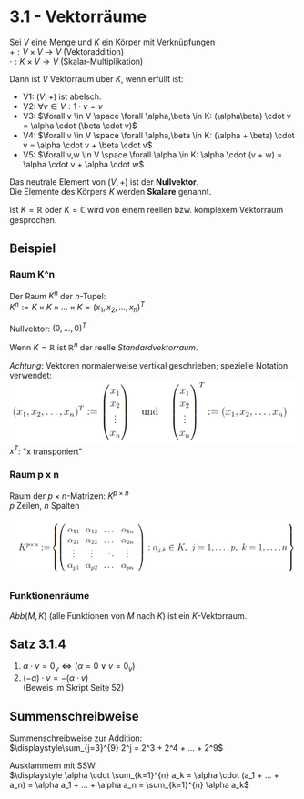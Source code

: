 # 3.1 - Vektorräume
Sei $V$ eine Menge und $K$ ein Körper mit Verknüpfungen  
$+: V \times V \to V$ (Vektoraddition)   
$\cdot: K \times V \to V$ (Skalar-Multiplikation)

Dann ist $V$ Vektorraum über $K$, wenn erfüllt ist:  
- V1: $(V, +)$ ist abelsch.  
- V2: $\forall v \in V: 1 \cdot v = v$  
- V3: $\forall v \in V \space \forall \alpha,\beta \in K: (\alpha\beta) \cdot v = \alpha \cdot (\beta \cdot v)$  
- V4: $\forall v \in V \space \forall \alpha,\beta \in K: (\alpha + \beta) \cdot v = \alpha \cdot v + \beta \cdot v$  
- V5: $\forall v,w \in V \space \forall \alpha \in K: \alpha \cdot (v + w) = \alpha \cdot v + \alpha \cdot w$

Das neutrale Element von $(V,+)$ ist der **Nullvektor**.  
Die Elemente des Körpers $K$ werden **Skalare** genannt.

Ist $K = \mathbb{R}$ oder $K = \mathbb{C}$ wird von einem reellen bzw. komplexem Vektorraum gesprochen.


## Beispiel
### Raum K^n
Der Raum $K^n$ der $n$-Tupel:  
$K^n := K \times K \times ... \times K = (x_1, x_2,...,x_n)^T$

Nullvektor: $(0,...,0)^T$

Wenn $K = \mathbb{R}$ ist $\mathbb{R}^n$ der reelle *Standardvektorraum*.

*Achtung*: Vektoren normalerweise vertikal geschrieben; spezielle Notation verwendet:
![](./3.1/notation.png)
$x^T$: "x transponiert"

### Raum p x n
Raum der $p \times n$-Matrizen: $K^{p \times n}$  
$p$ Zeilen, $n$ Spalten

![](./3.1/matrix.png)

### Funktionenräume
$Abb(M,K)$ (alle Funktionen von $M$ nach $K$) ist ein $K$-Vektorraum.


## Satz 3.1.4
1) $\alpha \cdot v = 0_v \iff (\alpha = 0 \lor v = 0_v)$  
2) $(-\alpha) \cdot v = -(\alpha \cdot v)$  
(Beweis im Skript Seite 52)


## Summenschreibweise
Summenschreibweise zur Addition:  
$\displaystyle\sum_{j=3}^{9} 2^j = 2^3 + 2^4 + ... + 2^9$

Ausklammern mit SSW:  
$\displaystyle \alpha \cdot \sum_{k=1}^{n} a_k = \alpha \cdot (a_1 + ... + a_n) = \alpha a_1 + ... + \alpha a_n = \sum_{k=1}^{n} \alpha a_k$